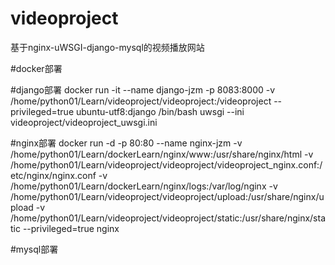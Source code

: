 # videoproject
基于nginx-uWSGI-django-mysql的视频播放网站


#docker部署

#django部署
docker run -it --name django-jzm -p 8083:8000 -v /home/python01/Learn/videoproject/videoproject:/videoproject --privileged=true ubuntu-utf8:django /bin/bash
uwsgi --ini videoproject/videoproject_uwsgi.ini

#nginx部署
docker run -d -p 80:80 --name nginx-jzm -v /home/python01/Learn/dockerLearn/nginx/www:/usr/share/nginx/html -v /home/python01/Learn/videoproject/videoproject/videoproject_nginx.conf:/etc/nginx/nginx.conf -v /home/python01/Learn/dockerLearn/nginx/logs:/var/log/nginx -v /home/python01/Learn/videoproject/videoproject/upload:/usr/share/nginx/upload -v /home/python01/Learn/videoproject/videoproject/static:/usr/share/nginx/static --privileged=true nginx

#mysql部署
